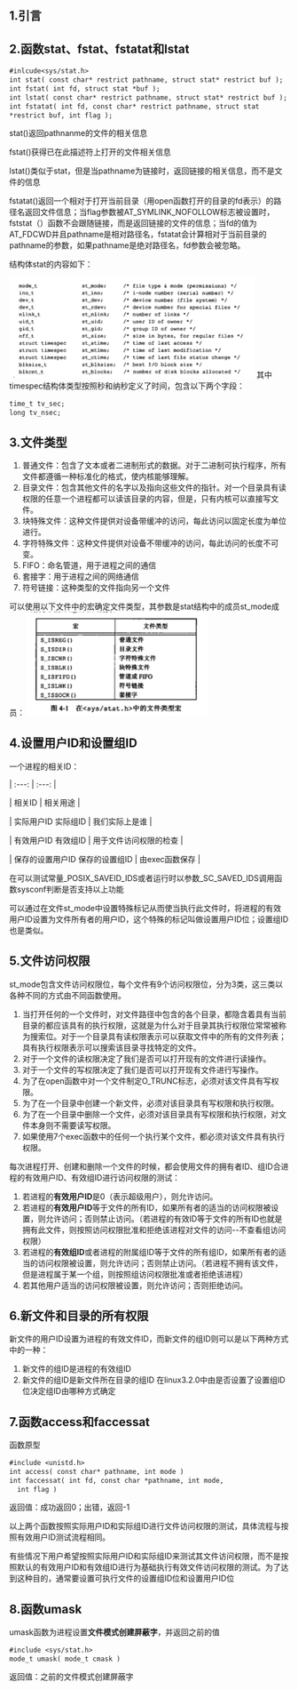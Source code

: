 ## 1.引言

## 2.函数stat、fstat、fstatat和lstat
```
#inlcude<sys/stat.h>
int stat( const char* restrict pathname, struct stat* restrict buf );
int fstat( int fd, struct stat *buf );
int lstat( const char* restrict pathname, struct stat* restrict buf );
int fstatat( int fd, const char* restrict pathname, struct stat *restrict buf, int flag );
```

stat()返回pathnanme的文件的相关信息

fstat()获得已在此描述符上打开的文件相关信息

lstat()类似于stat，但是当pathname为链接时，返回链接的相关信息，而不是文件的信息

fstatat()返回一个相对于打开当前目录（用open函数打开的目录的fd表示）的路径名返回文件信息；当flag参数被AT_SYMLINK_NOFOLLOW标志被设置时，fststat（）函数不会跟随链接，而是返回链接的文件的信息；当fd的值为AT_FDCWD并且pathname是相对路径名，fstatat会计算相对于当前目录的pathname的参数，如果pathname是绝对路径名，fd参数会被忽略。

结构体stat的内容如下：

![](https://github.com/Stephan14/Advanced_Programming_in_the_UNIX_Envinronment/blob/master/ch4/stat%E7%BB%93%E6%9E%84%E4%BD%93%E7%9A%84%E5%86%85%E5%AE%B9.png)
其中timespec结构体类型按照秒和纳秒定义了时间，包含以下两个字段：
```
time_t tv_sec;
long tv_nsec;
```

## 3.文件类型
1. 普通文件：包含了文本或者二进制形式的数据。对于二进制可执行程序，所有文件都遵循一种标准化的格式，使内核能够理解。
2. 目录文件：包含其他文件的名字以及指向这些文件的指针。对一个目录具有读权限的任意一个进程都可以读该目录的内容，但是，只有内核可以直接写文件。
3. 块特殊文件：这种文件提供对设备带缓冲的访问，每此访问以固定长度为单位进行。
4. 字符特殊文件：这种文件提供对设备不带缓冲的访问，每此访问的长度不可变。
5. FIFO：命名管道，用于进程之间的通信
6. 套接字：用于进程之间的网络通信
7. 符号链接：这种类型的文件指向另一个文件

可以使用以下文件中的宏确定文件类型，其参数是stat结构中的成员st_mode成员：
![](https://github.com/Stephan14/Advanced_Programming_in_the_UNIX_Envinronment/blob/master/ch4/%E6%96%87%E4%BB%B6%E4%B8%AD%E7%9A%84%E5%AE%8F.png)

## 4.设置用户ID和设置组ID

一个进程的相关ID：

|              :---:          |     :---:          |

| 相关ID                      | 相关用途             |

| 实际用户ID   实际组ID         | 我们实际上是谁        |

| 有效用户ID   有效组ID         | 用于文件访问权限的检查 |

| 保存的设置用户ID 保存的设置组ID | 由exec函数保存       |

在可以测试常量_POSIX_SAVEID_IDS或者运行时以参数_SC_SAVED_IDS调用函数sysconf判断是否支持以上功能

可以通过在文件st_mode中设置特殊标记从而使当执行此文件时，将进程的有效用户ID设置为文件所有者的用户ID，这个特殊的标记叫做设置用户ID位；设置组ID也是类似。

## 5.文件访问权限

st_mode包含文件访问权限位，每个文件有9个访问权限位，分为3类，这三类以各种不同的方式由不同函数使用。

1. 当打开任何的一个文件时，对文件路径中包含的各个目录，都隐含着具有当前目录的都应该具有的执行权限，这就是为什么对于目录其执行权限位常常被称为搜索位。对于一个目录具有读权限表示可以获取文件中的所有的文件列表；具有执行权限表示可以搜索该目录寻找特定的文件。
2. 对于一个文件的读权限决定了我们是否可以打开现有的文件进行读操作。
3. 对于一个文件的写权限决定了我们是否可以打开现有文件进行写操作。
4. 为了在open函数中对一个文件制定O_TRUNC标志，必须对该文件具有写权限。
5. 为了在一个目录中创建一个新文件，必须对该目录具有写权限和执行权限。
6. 为了在一个目录中删除一个文件，必须对该目录具有写权限和执行权限，对文件本身则不需要读写权限。
7. 如果使用7个exec函数中的任何一个执行某个文件，都必须对该文件具有执行权限。

每次进程打开、创建和删除一个文件的时候，都会使用文件的拥有者ID、组ID合进程的有效用户ID、有效组ID进行访问权限的测试：
1. 若进程的**有效用户ID**是0（表示超级用户），则允许访问。
2. 若进程的**有效用户ID**等于文件的所有ID，如果所有者的适当的访问权限被设置，则允许访问；否则禁止访问。（若进程的有效ID等于文件的所有ID也就是拥有此文件，则按照访问权限批准和拒绝该进程对文件的访问--不查看组访问权限）
3. 若进程的**有效组ID**或者进程的附属组ID等于文件的所有组ID，如果所有者的适当的访问权限被设置，则允许访问；否则禁止访问。（若进程不拥有该文件，但是进程属于某一个组，则按照组访问权限批准或者拒绝该进程）
4. 若其他用户适当的访问权限被设置，则允许访问；否则拒绝访问。

## 6.新文件和目录的所有权限

新文件的用户ID设置为进程的有效文件ID，而新文件的组ID则可以是以下两种方式中的一种：
1. 新文件的组ID是进程的有效组ID
2. 新文件的组ID是新文件所在目录的组ID
在linux3.2.0中由是否设置了设置组ID位决定组ID由哪种方式确定

## 7.函数access和faccessat
函数原型
```
#include <unistd.h>
int access( const char* pathname, int mode )
int faccessat( int fd, const char *pathname, int mode,
  int flag )
```
返回值：成功返回0；出错，返回-1

以上两个函数按照实际用户ID和实际组ID进行文件访问权限的测试，具体流程与按照有效用户ID测试流程相同。

有些情况下用户希望按照实际用户ID和实际组ID来测试其文件访问权限，而不是按照默认的有效用户ID和有效组ID进行为基础执行有效文件访问权限的测试。为了达到这种目的，通常要设置可执行文件的设置组ID位和设置用户ID位

## 8.函数umask
umask函数为进程设置**文件模式创建屏蔽字**，并返回之前的值
```
#include <sys/stat.h>
mode_t umask( mode_t cmask )
```
返回值：之前的文件模式创建屏蔽字

